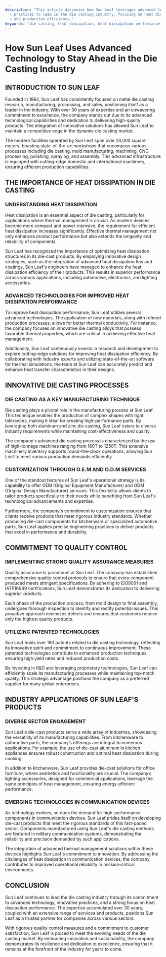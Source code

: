 ```yaml
---
description: "This article discusses how Sun Leaf leverages advanced technology and innovative\
  \ practices to lead in the die casting industry, focusing on heat dissipation techniques\
  \ and production efficiency."
keywords: "die casting, heat dissipation, heat dissipation performance, die casting process"
---
```

# How Sun Leaf Uses Advanced Technology to Stay Ahead in the Die Casting Industry

## INTRODUCTION TO SUN LEAF

Founded in 1992, Sun Leaf has consistently focused on metal die casting research, manufacturing, processing, and sales, positioning itself as a leader in the industry. With over 30 years of expertise and an unwavering commitment to excellence, the company stands out due to its advanced technological capabilities and dedication to delivering high-quality products. The integration of innovative solutions has allowed Sun Leaf to maintain a competitive edge in the dynamic die casting market.

The modern facilities operated by Sun Leaf span over 20,000 square meters, boasting state-of-the-art workshops that encompass various processes including die casting, mold manufacturing, machining, CNC processing, polishing, spraying, and assembly. This advanced infrastructure is equipped with cutting-edge domestic and international machinery, ensuring efficient production capabilities.

## THE IMPORTANCE OF HEAT DISSIPATION IN DIE CASTING

### UNDERSTANDING HEAT DISSIPATION

Heat dissipation is an essential aspect of die casting, particularly for applications where thermal management is crucial. As modern devices become more compact and power-intensive, the requirement for efficient heat dissipation increases significantly. Effective thermal management not only enhances product performance but also extends the longevity and reliability of components.

Sun Leaf has recognized the importance of optimizing heat dissipation structures in its die-cast products. By employing innovative design strategies, such as the integration of advanced heat dissipation fins and coatings, Sun Leaf's engineers have managed to enhance the heat dissipation efficiency of their products. This results in superior performance across various applications, including automotive, electronics, and lighting accessories. 

### ADVANCED TECHNOLOGIES FOR IMPROVED HEAT DISSIPATION PERFORMANCE

To improve heat dissipation performance, Sun Leaf utilizes several advanced technologies. The application of new materials, along with refined production processes, allows for better thermal conductivity. For instance, the company focuses on innovative die casting alloys that possess favorable thermal properties, which are critical in achieving effective heat management.

Additionally, Sun Leaf continuously invests in research and development to explore cutting-edge solutions for improving heat dissipation efficiency. By collaborating with industry experts and utilizing state-of-the-art software for thermal simulations, the team at Sun Leaf can accurately predict and enhance heat transfer characteristics in their designs.

## INNOVATIVE DIE CASTING PROCESSES

### DIE CASTING AS A KEY MANUFACTURING TECHNIQUE

Die casting plays a pivotal role in the manufacturing process at Sun Leaf. This technique enables the production of complex shapes with tight tolerances, making it ideal for creating high-performance parts. By leveraging both aluminum and zinc die casting, Sun Leaf caters to diverse industry requirements while maintaining cost-effectiveness and quality.

The company's advanced die casting process is characterized by the use of high-tonnage machines ranging from 160T to 1250T. This extensive machinery inventory supports round-the-clock operations, allowing Sun Leaf to meet various production demands efficiently.

### CUSTOMIZATION THROUGH O.E.M AND O.D.M SERVICES

One of the standout features of Sun Leaf's operational strategy is its capability to offer OEM (Original Equipment Manufacturer) and ODM (Original Design Manufacturer) services. This flexibility allows clients to tailor products specifically to their needs while benefiting from Sun Leaf's technological advancements and expertise.

Furthermore, the company's commitment to customization ensures that clients receive products that meet rigorous industry standards. Whether producing die-cast components for kitchenware or specialized automotive parts, Sun Leaf applies precise engineering practices to deliver products that excel in performance and durability.

## COMMITMENT TO QUALITY CONTROL

### IMPLEMENTING STRONG QUALITY ASSURANCE MEASURES

Quality assurance is paramount at Sun Leaf. The company has established comprehensive quality control protocols to ensure that every component produced meets stringent specifications. By adhering to ISO9001 and IATF16949 certifications, Sun Leaf demonstrates its dedication to delivering superior products.

Each phase of the production process, from mold design to final assembly, undergoes thorough inspection to identify and rectify potential issues. This proactive approach minimizes defects and ensures that customers receive only the highest quality products.

### UTILIZING PATENTED TECHNOLOGIES

Sun Leaf holds over 180 patents related to die casting technology, reflecting its innovative spirit and commitment to continuous improvement. These patented technologies contribute to enhanced production techniques, ensuring high yield rates and reduced production costs.

By investing in R&D and leveraging proprietary technologies, Sun Leaf can efficiently scale its manufacturing processes while maintaining top-notch quality. This strategic advantage positions the company as a preferred supplier for many global enterprises.

## INDUSTRY APPLICATIONS OF SUN LEAF'S PRODUCTS

### DIVERSE SECTOR ENGAGEMENT

Sun Leaf's die-cast products serve a wide array of industries, showcasing the versatility of its manufacturing capabilities. From kitchenware to automotive parts, the company’s offerings are integral to numerous applications. For example, the use of die-cast aluminum in kitchen appliances ensures robust construction and optimal heat dissipation during cooking.

In addition to kitchenware, Sun Leaf provides die-cast solutions for office furniture, where aesthetics and functionality are crucial. The company’s lighting accessories, designed for commercial applications, leverage the same principles of heat management, ensuring energy-efficient performance.

### EMERGING TECHNOLOGIES IN COMMUNICATION DEVICES

As technology evolves, so does the demand for high-performance components in communication devices. Sun Leaf prides itself on developing die-cast products that meet the rigorous standards of this fast-paced sector. Components manufactured using Sun Leaf's die casting methods are featured in military communication systems, demonstrating the reliability and precision demanded by such applications.

The integration of advanced thermal management solutions within these devices highlights Sun Leaf's commitment to innovation. By addressing the challenges of heat dissipation in communication devices, the company contributes to improved operational reliability in mission-critical environments.

## CONCLUSION

Sun Leaf continues to lead the die casting industry through its commitment to advanced technology, innovative practices, and a strong focus on heat dissipation performance. The expertise accumulated over 30 years, coupled with an extensive range of services and products, positions Sun Leaf as a trusted partner for companies across various sectors. 

With rigorous quality control measures and a commitment to customer satisfaction, Sun Leaf is poised to meet the evolving needs of the die casting market. By embracing innovation and sustainability, the company demonstrates its resilience and dedication to excellence, ensuring that it remains at the forefront of the industry for years to come.
